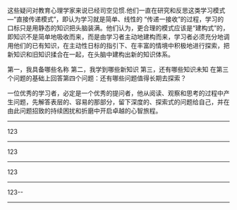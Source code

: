 这些疑问对教育心理学家来说已经司空见惯.他们一直在研究和反思这类学习模式—“直接传递模式”，即认为学习就是简单、线性的
“传递一接收”的过程，学习的口标只是用静态的知识把头脑装满。他们认为，更合理的模式应该是“建构式”的，即知识不是简单地吸收而来，而是由学习者主动地建构而来，学习者必须充分地调用他们的已有知识，在主动性日标的指引下、在丰富的情境中积极地进行探索，把新知识和旧知识揉合在一起，在头脑中建构出新的知识体系。

第一，我具备哪些名称
第二，我学到哪些新知识
第三，还有哪些知识未知
在第三个问题的基础上回答第四个问题：还有哪些问题值得长期去探索？

一位优秀的学习者，必定是一个优秀的提问者，他从阅读、观察和思考的过程中产生问题，先解答表层的、容易的那部分，留下深度的、探索式的问题给自己，并在由此问题招致的持续困扰和折磨中开启卓越的心智旅程。

--------------------------

123

-------------------


123

-----------------

123

---------------

123--

-----


